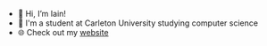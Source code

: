 - 👋 Hi, I’m Iain!
- 📖 I'm a student at Carleton University studying computer science
- 🌐 Check out my [website](https://iainmcilveen.com/)
